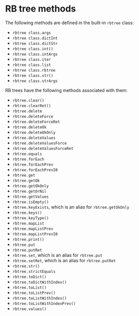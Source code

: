 # RB tree methods

The following methods are defined in the built-in `rbtree` class:
- `rbtree class.args`
- `rbtree class.dictInt`
- `rbtree class.dictStr`
- `rbtree class.int()`
- `rbtree class.intArgs`
- `rbtree class.iter`
- `rbtree class.list`
- `rbtree class.rbtree`
- `rbtree class.str()`
- `rbtree class.strArgs`

RB trees have the following methods associated with them:
- `rbtree.clear()`
- `rbtree.clearRet()`
- `rbtree.delete`
- `rbtree.deleteForce`
- `rbtree.deleteForceRet`
- `rbtree.deleteOk`
- `rbtree.deleteOkOnly`
- `rbtree.deleteValues`
- `rbtree.deleteValuesForce`
- `rbtree.deleteValuesForceRet`
- `rbtree.equals`
- `rbtree.forEach`
- `rbtree.forEachPrev`
- `rbtree.forEachPrevI0`
- `rbtree.get`
- `rbtree.getOk`
- `rbtree.getOkOnly`
- `rbtree.getOrNil`
- `rbtree.getValues`
- `rbtree.isEmpty()`
- `rbtree.keyExists`, which is an alias for `rbtree.getOkOnly`
- `rbtree.keys()`
- `rbtree.keyType()`
- `rbtree.mapList`
- `rbtree.mapListPrev`
- `rbtree.mapListPrevI0`
- `rbtree.print()`
- `rbtree.put`
- `rbtree.putRet`
- `rbtree.set`, which is an alias for `rbtree.put`
- `rbtree.setRet`, which is an alias for `rbtree.putRet`
- `rbtree.str()`
- `rbtree.strictEquals`
- `rbtree.toDict()`
- `rbtree.toDictWithIndex()`
- `rbtree.toList()`
- `rbtree.toListPrev()`
- `rbtree.toListWithIndex()`
- `rbtree.toListWithIndexPrev()`
- `rbtree.values()`
